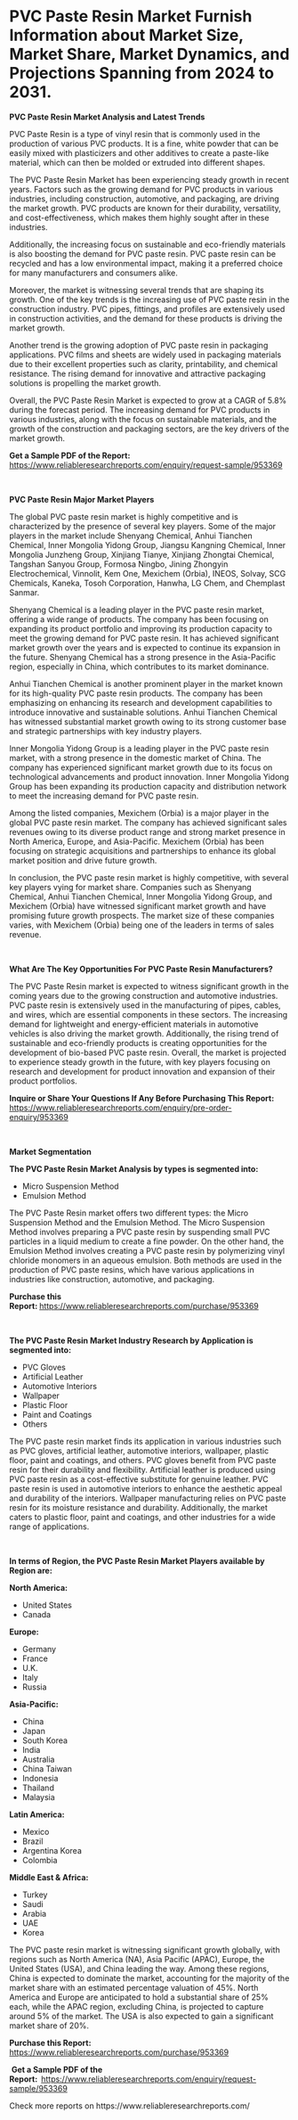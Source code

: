 <p><h1>PVC Paste Resin Market Furnish Information about Market Size, Market Share, Market Dynamics, and Projections Spanning from 2024 to 2031.</h1></p><p><strong>PVC Paste Resin Market Analysis and Latest Trends</strong></p>
<p><p>PVC Paste Resin is a type of vinyl resin that is commonly used in the production of various PVC products. It is a fine, white powder that can be easily mixed with plasticizers and other additives to create a paste-like material, which can then be molded or extruded into different shapes.</p><p>The PVC Paste Resin Market has been experiencing steady growth in recent years. Factors such as the growing demand for PVC products in various industries, including construction, automotive, and packaging, are driving the market growth. PVC products are known for their durability, versatility, and cost-effectiveness, which makes them highly sought after in these industries.</p><p>Additionally, the increasing focus on sustainable and eco-friendly materials is also boosting the demand for PVC paste resin. PVC paste resin can be recycled and has a low environmental impact, making it a preferred choice for many manufacturers and consumers alike.</p><p>Moreover, the market is witnessing several trends that are shaping its growth. One of the key trends is the increasing use of PVC paste resin in the construction industry. PVC pipes, fittings, and profiles are extensively used in construction activities, and the demand for these products is driving the market growth.</p><p>Another trend is the growing adoption of PVC paste resin in packaging applications. PVC films and sheets are widely used in packaging materials due to their excellent properties such as clarity, printability, and chemical resistance. The rising demand for innovative and attractive packaging solutions is propelling the market growth.</p><p>Overall, the PVC Paste Resin Market is expected to grow at a CAGR of 5.8% during the forecast period. The increasing demand for PVC products in various industries, along with the focus on sustainable materials, and the growth of the construction and packaging sectors, are the key drivers of the market growth.</p></p>
<p><strong>Get a Sample PDF of the Report:&nbsp;</strong> <a href="https://www.reliableresearchreports.com/enquiry/request-sample/953369">https://www.reliableresearchreports.com/enquiry/request-sample/953369</a></p>
<p>&nbsp;</p>
<p><strong>PVC Paste Resin Major Market Players</strong></p>
<p><p>The global PVC paste resin market is highly competitive and is characterized by the presence of several key players. Some of the major players in the market include Shenyang Chemical, Anhui Tianchen Chemical, Inner Mongolia Yidong Group, Jiangsu Kangning Chemical, Inner Mongolia Junzheng Group, Xinjiang Tianye, Xinjiang Zhongtai Chemical, Tangshan Sanyou Group, Formosa Ningbo, Jining Zhongyin Electrochemical, Vinnolit, Kem One, Mexichem (Orbia), INEOS, Solvay, SCG Chemicals, Kaneka, Tosoh Corporation, Hanwha, LG Chem, and Chemplast Sanmar.</p><p>Shenyang Chemical is a leading player in the PVC paste resin market, offering a wide range of products. The company has been focusing on expanding its product portfolio and improving its production capacity to meet the growing demand for PVC paste resin. It has achieved significant market growth over the years and is expected to continue its expansion in the future. Shenyang Chemical has a strong presence in the Asia-Pacific region, especially in China, which contributes to its market dominance.</p><p>Anhui Tianchen Chemical is another prominent player in the market known for its high-quality PVC paste resin products. The company has been emphasizing on enhancing its research and development capabilities to introduce innovative and sustainable solutions. Anhui Tianchen Chemical has witnessed substantial market growth owing to its strong customer base and strategic partnerships with key industry players.</p><p>Inner Mongolia Yidong Group is a leading player in the PVC paste resin market, with a strong presence in the domestic market of China. The company has experienced significant market growth due to its focus on technological advancements and product innovation. Inner Mongolia Yidong Group has been expanding its production capacity and distribution network to meet the increasing demand for PVC paste resin.</p><p>Among the listed companies, Mexichem (Orbia) is a major player in the global PVC paste resin market. The company has achieved significant sales revenues owing to its diverse product range and strong market presence in North America, Europe, and Asia-Pacific. Mexichem (Orbia) has been focusing on strategic acquisitions and partnerships to enhance its global market position and drive future growth.</p><p>In conclusion, the PVC paste resin market is highly competitive, with several key players vying for market share. Companies such as Shenyang Chemical, Anhui Tianchen Chemical, Inner Mongolia Yidong Group, and Mexichem (Orbia) have witnessed significant market growth and have promising future growth prospects. The market size of these companies varies, with Mexichem (Orbia) being one of the leaders in terms of sales revenue.</p></p>
<p>&nbsp;</p>
<p><strong>What Are The Key Opportunities For PVC Paste Resin Manufacturers?</strong></p>
<p><p>The PVC Paste Resin market is expected to witness significant growth in the coming years due to the growing construction and automotive industries. PVC paste resin is extensively used in the manufacturing of pipes, cables, and wires, which are essential components in these sectors. The increasing demand for lightweight and energy-efficient materials in automotive vehicles is also driving the market growth. Additionally, the rising trend of sustainable and eco-friendly products is creating opportunities for the development of bio-based PVC paste resin. Overall, the market is projected to experience steady growth in the future, with key players focusing on research and development for product innovation and expansion of their product portfolios.</p></p>
<p><strong>Inquire or Share Your Questions If Any Before Purchasing This Report:</strong> <a href="https://www.reliableresearchreports.com/enquiry/pre-order-enquiry/953369">https://www.reliableresearchreports.com/enquiry/pre-order-enquiry/953369</a></p>
<p>&nbsp;</p>
<p><strong>Market Segmentation</strong></p>
<p><strong>The PVC Paste Resin Market Analysis by types is segmented into:</strong></p>
<p><ul><li>Micro Suspension Method</li><li>Emulsion Method</li></ul></p>
<p><p>The PVC Paste Resin market offers two different types: the Micro Suspension Method and the Emulsion Method. The Micro Suspension Method involves preparing a PVC paste resin by suspending small PVC particles in a liquid medium to create a fine powder. On the other hand, the Emulsion Method involves creating a PVC paste resin by polymerizing vinyl chloride monomers in an aqueous emulsion. Both methods are used in the production of PVC paste resins, which have various applications in industries like construction, automotive, and packaging.</p></p>
<p><strong>Purchase this Report:&nbsp;</strong><a href="https://www.reliableresearchreports.com/purchase/953369">https://www.reliableresearchreports.com/purchase/953369</a></p>
<p>&nbsp;</p>
<p><strong>The PVC Paste Resin Market Industry Research by Application is segmented into:</strong></p>
<p><ul><li>PVC Gloves</li><li>Artificial Leather</li><li>Automotive Interiors</li><li>Wallpaper</li><li>Plastic Floor</li><li>Paint and Coatings</li><li>Others</li></ul></p>
<p><p>The PVC paste resin market finds its application in various industries such as PVC gloves, artificial leather, automotive interiors, wallpaper, plastic floor, paint and coatings, and others. PVC gloves benefit from PVC paste resin for their durability and flexibility. Artificial leather is produced using PVC paste resin as a cost-effective substitute for genuine leather. PVC paste resin is used in automotive interiors to enhance the aesthetic appeal and durability of the interiors. Wallpaper manufacturing relies on PVC paste resin for its moisture resistance and durability. Additionally, the market caters to plastic floor, paint and coatings, and other industries for a wide range of applications.</p></p>
<p>&nbsp;</p>
<p><strong>In terms of Region, the PVC Paste Resin Market Players available by Region are:</strong></p>
<p>
    <p> <strong> North America: </strong>
        <ul>
            <li>United States</li>
            <li>Canada</li>
        </ul>
        </p> 
    <p> <strong> Europe: </strong>
        <ul>
            <li>Germany</li>
            <li>France</li>
            <li>U.K.</li>
            <li>Italy</li>
            <li>Russia</li>
        </ul>
        </p> 
    <p> <strong> Asia-Pacific: </strong>
        <ul>
            <li>China</li>
            <li>Japan</li>
            <li>South Korea</li>
            <li>India</li>
            <li>Australia</li>
            <li>China Taiwan</li>
            <li>Indonesia</li>
            <li>Thailand</li>
            <li>Malaysia</li>
        </ul>
        </p> 
    <p> <strong> Latin America: </strong>
        <ul>
            <li>Mexico</li>
            <li>Brazil</li>
            <li>Argentina Korea</li>
            <li>Colombia</li>
        </ul>
        </p> 
    <p> <strong> Middle East & Africa: </strong>
        <ul>
            <li>Turkey</li>
            <li>Saudi</li>
            <li>Arabia</li>
            <li>UAE</li>
            <li>Korea</li>
        </ul>
    </p>
    </p>
<p><p>The PVC paste resin market is witnessing significant growth globally, with regions such as North America (NA), Asia Pacific (APAC), Europe, the United States (USA), and China leading the way. Among these regions, China is expected to dominate the market, accounting for the majority of the market share with an estimated percentage valuation of 45%. North America and Europe are anticipated to hold a substantial share of 25% each, while the APAC region, excluding China, is projected to capture around 5% of the market. The USA is also expected to gain a significant market share of 20%.</p></p>
<p><strong>Purchase this Report: </strong><a href="https://www.reliableresearchreports.com/purchase/953369">https://www.reliableresearchreports.com/purchase/953369</a></p>
<p>&nbsp;<strong>Get a Sample PDF of the Report:&nbsp;&nbsp;</strong><a href="https://www.reliableresearchreports.com/enquiry/request-sample/953369">https://www.reliableresearchreports.com/enquiry/request-sample/953369</a></p>
<p><strong></strong></p>
<p>Check more reports on https://www.reliableresearchreports.com/</p>